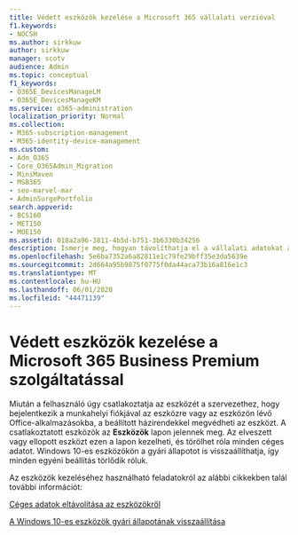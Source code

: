 ```yaml
---
title: Védett eszközök kezelése a Microsoft 365 vállalati verzióval
f1.keywords:
- NOCSH
ms.author: sirkkuw
author: sirkkuw
manager: scotv
audience: Admin
ms.topic: conceptual
f1_keywords:
- O365E_DevicesManageLM
- O365E_DevicesManageKM
ms.service: o365-administration
localization_priority: Normal
ms.collection:
- M365-subscription-management
- M365-identity-device-management
ms.custom:
- Adm_O365
- Core_O365Admin_Migration
- MiniMaven
- MSB365
- seo-marvel-mar
- AdminSurgePortfolio
search.appverid:
- BCS160
- MET150
- MOE150
ms.assetid: 018a2a96-3811-4b5d-b751-3b6330b34256
description: Ismerje meg, hogyan távolíthatja el a vállalati adatokat a védelmi szabályzatok által kezelt eszközökről, valamint állítsa vissza a Windows 10-es eszközöket a gyári beállításokra.
ms.openlocfilehash: 5e6ba7352a6a82811e1c79fe29bff35e3da5639e
ms.sourcegitcommit: 2d664a95b9875f0775f0da44aca73b16a816e1c3
ms.translationtype: MT
ms.contentlocale: hu-HU
ms.lasthandoff: 06/01/2020
ms.locfileid: "44471139"
---
```

# <a name="manage-protected-devices-with-microsoft-365-business-premium"></a>Védett eszközök kezelése a Microsoft 365 Business Premium szolgáltatással

Miután a felhasználó úgy csatlakoztatja az eszközét a szervezethez, hogy bejelentkezik a munkahelyi fiókjával az eszközre vagy az eszközön lévő Office-alkalmazásokba, a beállított házirendekkel megvédheti az eszközt. A csatlakoztatott eszközök az **Eszközök** lapon jelennek meg. Az elveszett vagy ellopott eszközt ezen a lapon kezelheti, és törölhet róla minden céges adatot. Windows 10-es eszközökön a gyári állapotot is visszaállíthatja, így minden egyéni beállítás törlődik róluk. 

Az eszközök kezeléséhez használható feladatokról az alábbi cikkekben talál további információt: 
  
[Céges adatok eltávolítása az eszközökről](remove-company-data.md)
  
[A Windows 10-es eszközök gyári állapotának visszaállítása](reset-devices-to-factory-settings.md)
  

